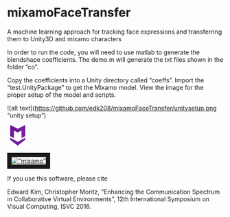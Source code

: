 # mixamoFaceTransfer
A machine learning approach for tracking face expressions and transferring them to Unity3D and mixamo characters

In order to run the code, you will need to use matlab to generate the blendshape coefficients.  The demo.m will generate the txt files shown in the folder “co”.

Copy the coefficients into a Unity directory called “coeffs”.  Import the “test.UnityPackage” to get the Mixamo model.  View the image for the proper setup of the model and scripts.

![alt text](https://github.com/edk208/mixamoFaceTransfer/unitysetup.png “unity setup”)


![alt text](https://github.com/adam-p/markdown-here/raw/master/src/common/images/icon48.png "Logo Title Text 1")


<a href="http://www.youtube.com/watch?feature=player_embedded&v=WlAPUCA4O3o
" target="_blank"><img src="http://img.youtube.com/vi/WlAPUCA4O3o/0.jpg" 
alt=“mixamo” width="240" height="180" border="10" /></a>

If you use this software, please cite

Edward Kim, Christopher Moritz, “Enhancing the Communication Spectrum in Collaborative Virtual Environments”, 12th International Symposium on Visual Computing, ISVC 2016.
